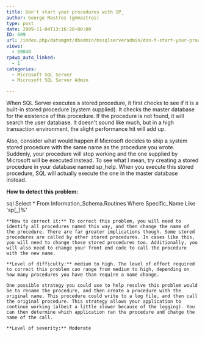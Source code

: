 ```yaml
---
title: Don't start your procedures with SP_
author: George Mastros (gmmastros)
type: post
date: 2009-11-04T13:16:28+00:00
ID: 609
url: /index.php/datamgmt/dbadmin/mssqlserveradmin/don-t-start-your-procedures-with-sp_/
views:
  - 69840
rp4wp_auto_linked:
  - 1
categories:
  - Microsoft SQL Server
  - Microsoft SQL Server Admin

---
```

When SQL Server executes a stored procedure, it first checks to see if it is a built-in stored procedure (system supplied). It checks the master database for the existence of this procedure. If the procedure is not found, it will search the user database. It doesn't sound like much, but in a high transaction environment, the slight performance hit will add up.

Also, consider what would happen if Microsoft decides to ship a system stored procedure with the same name as the procedure you wrote. Suddenly, your procedure will stop working and the one supplied by Microsoft will be executed instead. To see what I mean, try creating a stored procedure in your database named sp_help. When you execute this stored procedure, SQL will actually execute the one in the master database instead.

**How to detect this problem:**

sql
Select	* 
From	Information_Schema.Routines 
Where	Specific_Name Like 'sp[_]%'
```
**How to correct it:** To correct this problem, you will need to identify all procedures named this way, and then change the name of the procedure. There are far greater implications though. Some stored procedures are called by other stored procedures. In cases like this, you will need to change those stored procedures too. Additionally, you will also need to change your front end code to call the procedure with the new name.

**Level of difficulty:** medium to high. The level of effort required to correct this problem can range from medium to high, depending on how many procedures you have than require a name change.

One possible strategy you could use to help resolve this problem would be to rename the procedure, and then create a procedure with the original name. This procedure could write to a log file, and then call the original procedure. This strategy allows your application to continue working (albeit a little slower because of the logging). You can then determine which application ran the procedure and change the name of the call.

**Level of severity:** Moderate